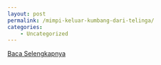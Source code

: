 ```yaml
---
layout: post
permalink: /mimpi-keluar-kumbang-dari-telinga/
categories:
    - Uncategorized
---
```


[Baca Selengkapnya](/06)